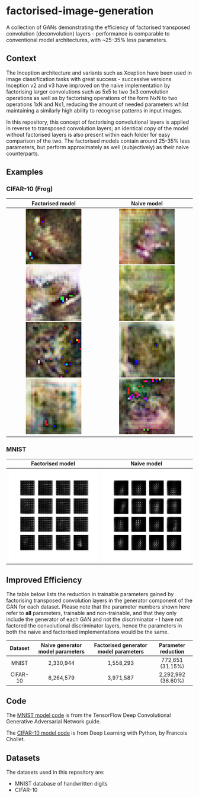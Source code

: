 # factorised-image-generation
A collection of GANs demonstrating the efficiency of factorised transposed convolution (deconvolution) layers - performance is comparable to conventional model architectures, with ~25-35% less parameters.


## Context
The Inception architecture and variants such as Xception have been used in image classification tasks with great success - successive versions Inception v2 and v3 have improved on the naive implementation by factorising larger convolutions such as 5x5 to two 3x3 convolution operations as well as by factorising operations of the form NxN to two operations 1xN and Nx1, reducing the amount of needed parameters whilst maintaining a similarly high ability to recognise patterns in input images.

In this repository, this concept of factorising convolutional layers is applied in reverse to transposed convolution layers; an identical copy of the model without factorised layers is also present within each folder for easy comparison of the two. The factorised models contain around 25-35% less parameters, but perform approximately as well (subjectively) as their naive counterparts.


## Examples

### CIFAR-10 (Frog)

Factorised model             |  Naive model
:-------------------------:|:-------------------------:
<img src="examples/cifar-10/factorised_generated_frog9800.png" width="150" height="150"/> <img src="examples/cifar-10/factorised_generated_frog9900.png" width="150" height="150"/> <br> <img src="examples/cifar-10/factorised_generated_frog4900.png" width="150" height="150"/> <img src="examples/cifar-10/factorised_generated_frog5100.png" width="150" height="150"/> | <img src="examples/cifar-10/naive_generated_frog9800.png" width="150" height="150"/> <img src="examples/cifar-10/naive_generated_frog9900.png" width="150" height="150"/> <br> <img src="examples/cifar-10/naive_generated_frog4900.png" width="150" height="150"/> <img src="examples/cifar-10/naive_generated_frog5100.png" width="150" height="150"/>

### MNIST

Factorised model             |  Naive model
:-------------------------:|:-------------------------:
<img src="examples/mnist/factorised_mnist_numbers.gif" width="250" height="250"/> | <img src="examples/mnist/naive_mnist_numbers.gif" width="250" height="250"/>


## Improved Efficiency
The table below lists the reduction in trainable parameters gained by factorising transposed convolution layers in the generator component of the GAN for each dataset. Please note that the parameter numbers shown here refer to **all** parameters, trainable and non-trainable, and that they only include the generator of each GAN and not the discriminator - I have not factored the convolutional discriminator layers, hence the parameters in both the naive and factorised implementations would be the same.

Dataset                    |  Naive generator model parameters | Factorised generator model parameters | Parameter reduction
:-------------------------:|:---------------------------------:|:-------------------------------------:|:-------------------------:
MNIST                      | 2,330,944                         | 1,558,293                             | 772,651 (31.15%)
CIFAR-10                   | 6,264,579                         | 3,971,587                             | 2,292,992 (36.60%)



## Code
The [MNIST model code](https://www.tensorflow.org/tutorials/generative/dcgan) is from the TensorFlow Deep Convolutional Generative Adversarial Network guide.

The [CIFAR-10 model code](https://colab.research.google.com/github/fchollet/deep-learning-with-python-notebooks/blob/master/chapter12_part05_gans.ipynb) is from Deep Learning with Python, by Francois Chollet.


## Datasets
The datasets used in this repository are:
- MNIST database of handwritten digits
- CIFAR-10
